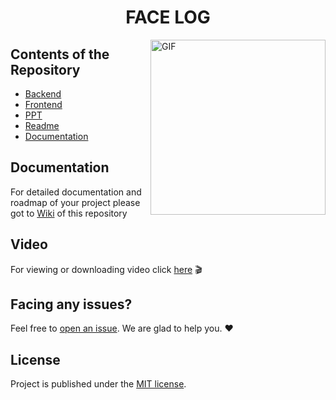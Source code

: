 <h1 align="center">FACE LOG</h1>

<!--<div align="center">  
<a href="https://github.com/Face-Log/FACE-LOG/stargazers"><img src="https://img.shields.io/github/stars/Face-Log/FACE-LOG?style=flat"/></a>
<a href="https://github.com/Face-Log/FACE-LOG/network/members"><img src="https://img.shields.io/github/forks/Face-Log/FACE-LOG?style=flat"/></a>
<a href="https://github.com/Face-Log/FACE-LOG/pulls"><img src="https://img.shields.io/github/issues-pr/Face-Log/FACE-LOG?style=flat?color=yellow"/></a>
<a href="https://github.com/Face-Log/FACE-LOG/issues"><img src="https://img.shields.io/github/issues/Face-Log/FACE-LOG?style=flat"/></a>
<a href="https://github.com/Face-Log/FACE-LOG/graphs/contributors"><img src="https://img.shields.io/github/contributors/Face-Log/FACE-LOG?color=orange"/></a>
<a href="https://github.com/Face-Log/FACE-LOG/blob/master/LICENSE"><img src="https://img.shields.io/github/license/Face-Log/FACE-LOG?color=1abc9c"/></a>
<br>  
![](https://img.shields.io/badge/Star-If_Liked-%23FF0000.svg?&style=flat&logoColor=white&color=white)
![](https://img.shields.io/badge/Fork-If_you_found_interesting-%23FF0000.svg?&style=flat&logoColor=white&color=white)<br>
</div>  -->

<img align="right" alt="GIF" height=280 src="https://4.bp.blogspot.com/-5SENSezzuGg/XKBQ8VEQ8YI/AAAAAAAAAdQ/mnyBrO1Lah8dm84cqlC7zn4nPsxMTk98QCLcBGAs/s400/80E1A6AA103BA2A4D556EB57B0DE4B0EA8BC184A_size468_w600_h400%2B%25281%2529.gif"/>

## Contents of the Repository
- [Backend](https://github.com/Face-Log/FACE-LOG/tree/main/Backend)
- [Frontend](https://github.com/Face-Log/FACE-LOG/tree/main/Frontend)
- [PPT](https://github.com/Face-Log/FACE-LOG/blob/main/Face%20Log%20PPT.pptx)
- [Readme](https://github.com/Face-Log/FACE-LOG/blob/main/README.md)
- [Documentation](https://github.com/Face-Log/FACE-LOG/wiki)


## Documentation
For detailed documentation and roadmap of your project please got to [Wiki](https://github.com/Face-Log/FACE-LOG/wiki) of this repository

## Video
For viewing or downloading video click [here](https://drive.google.com/file/d/1ylncxQkNbjXSYQU2z5LE2ecVuzTwaLat/view?usp=sharing) :clapper:

## Facing any issues?
Feel free to [open an issue](https://github.com/Face-Log/FACE-LOG/issues/new?assignees=&labels=Query&title=Query). We are glad to help you. ❤️

## License
Project is published under the [MIT license](https://github.com/Face-Log/FACE-LOG/blob/main/LICENSE).
